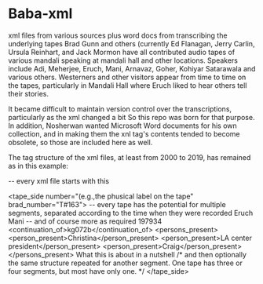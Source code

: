 # Baba-xml
xml files from various sources plus word docs from transcribing the underlying tapes
Brad Gunn and others (currently Ed Flanagan, Jerry Carlin, Ursula Reinhart, and Jack Mormon have all
contributed audio tapes of various mandali speaking at mandali hall and other locations. Speakers
include Adi, Meherjee, Eruch, Mani, Arnavaz, Goher, Kohiyar Satarawala and various others. Westerners
and other visitors appear from time to time on the tapes, particularly in Mandali Hall where Eruch
liked to hear others tell their stories. 

It became difficult to maintain version control over the transcriptions, particularly as the xml changed a bit
So this repo was born for that purpose. In addition, Nosherwan wanted Microsoft Word documents for his own 
collection, and in making them the xnl <content> tag's contents tended to become obsolete, so those are included 
here as well.

The tag structure of the xml files, at least from 2000 to 2019, has remained as in this example:
<?xml version="1.0" encoding="utf-8"?> -- every xml file starts with this
<tape_side number="(e.g.,the phusical label on the tape" brad_number="T#163">
<segment> -- every tape has the potential for multiple segments, separated according to the time when they were recorded
<speakers>
  <speaker>Eruch</speaker>
  <speaker>Mani</speaker> -- and of course more as required
  </speakers>
<dates>
  <date><year>1979</year><month>3</month><day>4</day></date>
  </dates>
<continuation_of>kg072b</continuation_of>
  <persons_present>
<person_present>Christina</person_present>
<person_present>LA center president</person_present>
<person_present>Craig</person_present>
  </persons_present>
<keys>
  <key>What this is about in a nutshell</key>
  </keys>
<content>
  </content>
  </segment>
/* and then optionally the same structure repeated for another segment. One tape has three or four segments, but most have
only one. */
</tape_side>
